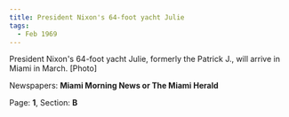 ```yaml
---  
title: President Nixon's 64-foot yacht Julie  
tags:  
  - Feb 1969  
---  
```

  
President Nixon's 64-foot yacht Julie, formerly the Patrick J., will arrive in Miami in March. [Photo]  
  
Newspapers: **Miami Morning News or The Miami Herald**  
  
Page: **1**, Section: **B** 
